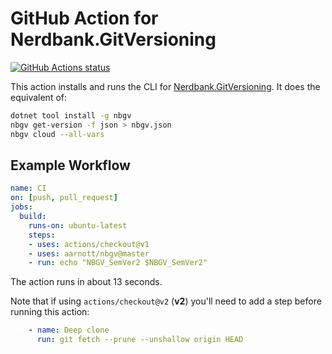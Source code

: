 # GitHub Action for Nerdbank.GitVersioning

[![GitHub Actions status](https://github.com/aarnott/nbgv/workflows/CI/PR/badge.svg)](https://github.com/AArnott/nbgv/actions)

This action installs and runs the CLI for [Nerdbank.GitVersioning](https://github.com/AArnott/Nerdbank.GitVersioning).
It does the equivalent of:

```bash
dotnet tool install -g nbgv
nbgv get-version -f json > nbgv.json
nbgv cloud --all-vars
```

## Example Workflow

``` yaml
name: CI
on: [push, pull_request]
jobs:
  build:
    runs-on: ubuntu-latest
    steps:
    - uses: actions/checkout@v1
    - uses: aarnott/nbgv@master
    - run: echo "NBGV_SemVer2 $NBGV_SemVer2"
```

The action runs in about 13 seconds.

Note that if using `actions/checkout@v2` (**v2**) you'll need to add a step before running this action:

```yml
    - name: Deep clone
      run: git fetch --prune --unshallow origin HEAD
```
